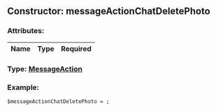## Constructor: messageActionChatDeletePhoto  

### Attributes:

| Name     |    Type       | Required |
|----------|:-------------:|---------:|


### Type: [MessageAction](../types/MessageAction.md)

### Example:


```
$messageActionChatDeletePhoto = ;
```